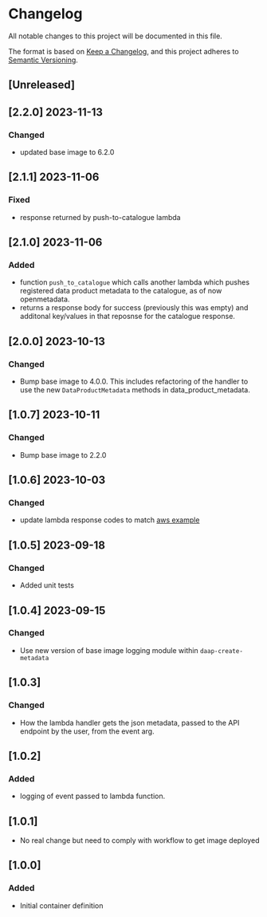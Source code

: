<!-- markdownlint-disable MD003 -->

# Changelog

All notable changes to this project will be documented in this file.

The format is based on [Keep a Changelog](https://keepachangelog.com/en/1.0.0/),
and this project adheres to [Semantic Versioning](https://semver.org/spec/v2.0.0.html).

## [Unreleased]

## [2.2.0] 2023-11-13

### Changed

- updated base image to 6.2.0

## [2.1.1] 2023-11-06

### Fixed

- response returned by push-to-catalogue lambda

## [2.1.0] 2023-11-06

### Added

- function `push_to_catalogue` which calls another lambda which
  pushes registered data product metadata to the catalogue, as
  of now openmetadata.
- returns a response body for success (previously this was empty)
  and additonal key/values in that reposnse for the catalogue
  response.

## [2.0.0] 2023-10-13

### Changed

- Bump base image to 4.0.0. This includes refactoring of the handler
  to use the new `DataProductMetadata` methods in data_product_metadata.

## [1.0.7] 2023-10-11

### Changed

- Bump base image to 2.2.0

## [1.0.6] 2023-10-03

### Changed

- update lambda response codes to match [aws example](https://github.com/awsdocs/aws-doc-sdk-examples/blob/main/python/example_code/lambda/lambda_handler_rest.py)

## [1.0.5] 2023-09-18

### Changed

- Added unit tests

## [1.0.4] 2023-09-15

### Changed

- Use new version of base image logging module within `daap-create-metadata`

## [1.0.3]

### Changed

- How the lambda handler gets the json metadata, passed to the API endpoint
  by the user, from the event arg.

## [1.0.2]

### Added

- logging of event passed to lambda function.

## [1.0.1]

- No real change but need to comply with workflow to
  get image deployed

## [1.0.0]

### Added

- Initial container definition
